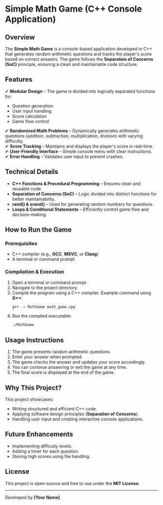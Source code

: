 # Simple Math Game (C++ Console Application)

## Overview
The **Simple Math Game** is a console-based application developed in C++ that generates random arithmetic questions and tracks the player's score based on correct answers. The game follows the **Separation of Concerns (SoC)** principle, ensuring a clean and maintainable code structure.

## Features
✔ **Modular Design** – The game is divided into logically separated functions for:
   - Question generation
   - User input handling
   - Score calculation
   - Game flow control  

✔ **Randomized Math Problems** – Dynamically generates arithmetic questions (addition, subtraction, multiplication, division) with varying difficulty.  
✔ **Score Tracking** – Maintains and displays the player's score in real-time.  
✔ **User-Friendly Interface** – Simple console menu with clear instructions.  
✔ **Error Handling** – Validates user input to prevent crashes.  

## Technical Details
- **C++ Functions & Procedural Programming** – Ensures clean and reusable code.
- **Separation of Concerns (SoC)** – Logic divided into distinct functions for better maintainability.
- **rand() & srand()** – Used for generating random numbers for questions.
- **Loops & Conditional Statements** – Efficiently control game flow and decision-making.

## How to Run the Game
### Prerequisites
- C++ compiler (e.g., **GCC**, **MSVC**, or **Clang**)
- A terminal or command prompt

### Compilation & Execution
1. Open a terminal or command prompt.
2. Navigate to the project directory.
3. Compile the program using a C++ compiler. Example command using **G++**:
   ```sh
   g++ -o MathGame math_game.cpp
   ```
4. Run the compiled executable:
   ```sh
   ./MathGame
   ```

## Usage Instructions
1. The game presents random arithmetic questions.
2. Enter your answer when prompted.
3. The game checks the answer and updates your score accordingly.
4. You can continue answering or exit the game at any time.
5. The final score is displayed at the end of the game.

## Why This Project?
This project showcases:
- Writing structured and efficient C++ code.
- Applying software design principles (**Separation of Concerns**).
- Handling user input and creating interactive console applications.

## Future Enhancements
- Implementing difficulty levels.
- Adding a timer for each question.
- Storing high scores using file handling.

## License
This project is open-source and free to use under the **MIT License**.

---
Developed by **[Your Name]**
